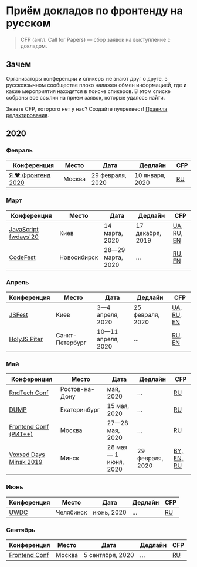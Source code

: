# Приём докладов по фронтенду на русском

> CFP (англ. Call for Papers) — сбор заявок на выступление с докладом.

## Зачем

Организаторы конференции и спикеры не знают друг о друге,
в русскоязычном сообществе плохо налажен обмен информацией,
где и какие мероприятия находятся в поиске спикеров.
В этом списке собраны все ссылки на прием заявок, которые удалось найти.

Знаете CFP, которого нет у нас? Создайте пулреквест! [Правила редактирования](CONTRIBUTION.md).

## 2020

### Февраль

| Конференция | Место | Дата | Дедлайн | CFP |
| ---------- | -------- | ---- | ------------------- | ------------------------ |
| [Я ❤ Фронтенд 2020](https://yandex.ru/promo/yandex4developers/yalovefrontend) | Москва | 29 февраля, 2020 | 10 января, 2020 | [RU](https://forms.yandex.ru/surveys/10014745/) |

### Март

| Конференция | Место | Дата | Дедлайн | CFP |
| ---------- | -------- | ---- | ------------------- | ------------------------ |
| [JavaScript fwdays'20](https://fwdays.com/en/event/js-fwdays-2020) | Киев | 14 марта, 2020 | 17 декабря, 2019 | [UA, RU, EN](https://docs.google.com/forms/d/e/1FAIpQLSdx1Vz-A7d5T0LoVV0cs5KzMTSYrRLEmmYFANQYIPrlwKgZ4Q/viewform) |
| [CodeFest](https://2020.codefest.ru/) | Новосибирск | 28—29 марта, 2020 | … | [RU](https://2020.codefest.ru/speakers/ru/call-for-papers/), [EN](https://2020.codefest.ru/speakers/en/call-for-papers/) |

### Апрель

| Конференция | Место | Дата | Дедлайн | CFP |
| ---------- | -------- | ---- | ------------------- | ------------------------ |
| [JSFest](https://jsfest.com.ua/) | Киев | 3—4 апреля, 2020 | 25 февраля, 2020 | [UA, RU](https://jsfest.com.ua/speakers.html), [EN](https://jsfest.com.ua/speakers_eng.html) |
| [HolyJS Piter](https://holyjs-piter.ru/) | Санкт-Петербург | 10—11 апреля, 2020 | … | [RU](https://holyjs-piter.ru/callforpapers/), [EN](https://holyjs-piter.ru/en/callforpapers/) |

### Май

| Конференция | Место | Дата | Дедлайн | CFP |
| ---------- | -------- | ---- | ------------------- | ------------------------ |
| [RndTech Conf](http://rndtech.pro/) | Ростов-на-Дону | май, 2020 | … | [RU](https://forms.yandex.ru/u/5d4f098043989655231b955c/) |
| [DUMP](https://dump-ekb.ru/) | Екатеринбург | 15 мая, 2020 | … | [RU](https://dump-ekb.ru/) |
| [Frontend Conf (РИТ++)](http://ritfest.ru/2020) | Москва | 27—28 мая, 2020 | … | [RU](https://conf.ontico.ru/users/login.html?url=/lectures/propose%3fconference%3drit2020) |
| [Voxxed Days Minsk 2019](https://voxxeddays.com/minsk/) | Минск | 28 мая — 1 июня, 2020 | 29 февраля, 2020 | [BY, EN, RU](https://vxdminsk2020.cfp.dev/) |

### Июнь

| Конференция | Место | Дата | Дедлайн | CFP |
| ---------- | -------- | ---- | ------------------- | ------------------------ |
| [UWDC](https://uwdc.ru/#uwdc2020) | Челябинск | июнь, 2020 | … | [RU](mailto://ya@sitko.ru) |

### Сентябрь

| Конференция | Место | Дата | Дедлайн | CFP |
| ---------- | -------- | ---- | ------------------- | ------------------------ |
| [Frontend Conf](https://frontendconf.ru/moscow/2020) | Москва | 5 сентября, 2020 | … | [RU](https://conf.ontico.ru/users/login.html?url=/lectures/propose%3fconference%3dfc2020-moscow) |

